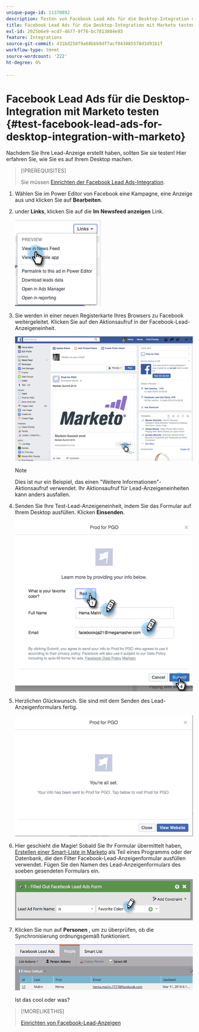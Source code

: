 ```yaml
---
unique-page-id: 11370892
description: Testen von Facebook Lead Ads für die Desktop-Integration mit Marketo - Marketo Docs - Produktdokumentation
title: Facebook Lead Ads für die Desktop-Integration mit Marketo testen
exl-id: 2025b6e9-ecd7-4677-9f76-bc7813884e93
feature: Integrations
source-git-commit: 431bd258f9a68bbb9df7acf043085578d3d91b1f
workflow-type: tm+mt
source-wordcount: '222'
ht-degree: 0%

---
```


# Facebook Lead Ads für die Desktop-Integration mit Marketo testen {#test-facebook-lead-ads-for-desktop-integration-with-marketo}

Nachdem Sie Ihre Lead-Anzeige erstellt haben, sollten Sie sie testen! Hier erfahren Sie, wie Sie es auf Ihrem Desktop machen.

>[!PREREQUISITES]
>
>Sie müssen [Einrichten der Facebook Lead Ads-Integration](/help/marketo/product-docs/demand-generation/facebook/set-up-facebook-lead-ads.md).

1. Wählen Sie im Power Editor von Facebook eine Kampagne, eine Anzeige aus und klicken Sie auf **Bearbeiten**.

1. under **Links**, klicken Sie auf die **Im Newsfeed anzeigen** Link.

   ![](assets/image2016-5-13-14-3a35-3a36.png)

1. Sie werden in einer neuen Registerkarte Ihres Browsers zu Facebook weitergeleitet. Klicken Sie auf den Aktionsaufruf in der Facebook-Lead-Anzeigeneinheit.

   ![](assets/image2016-5-13-14-3a42-3a45.png)

   >[!NOTE]
   >
   >Dies ist nur ein Beispiel, das einen &quot;Weitere Informationen&quot;-Aktionsaufruf verwendet. Ihr Aktionsaufruf für Lead-Anzeigeneinheiten kann anders ausfallen.

1. Senden Sie Ihre Test-Lead-Anzeigeneinheit, indem Sie das Formular auf Ihrem Desktop ausfüllen. Klicken **Einsenden**.

   ![](assets/image2016-5-13-14-3a47-3a43.png)

1. Herzlichen Glückwunsch. Sie sind mit dem Senden des Lead-Anzeigenformulars fertig.

   ![](assets/image2016-5-13-14-3a52-3a57.png)

1. Hier geschieht die Magie! Sobald Sie Ihr Formular übermittelt haben, [Erstellen einer Smart-Liste in Marketo](/help/marketo/product-docs/core-marketo-concepts/smart-lists-and-static-lists/creating-a-smart-list/create-a-smart-list.md) als Teil eines Programms oder der Datenbank, die den Filter Facebook-Lead-Anzeigenformular ausfüllen verwendet. Fügen Sie den Namen des Lead-Anzeigenformulars des soeben gesendeten Formulars ein.

   ![](assets/image2016-3-11-8-3a59-3a34-1.png)

1. Klicken Sie nun auf **Personen** , um zu überprüfen, ob die Synchronisierung ordnungsgemäß funktioniert.

   ![](assets/people.png)

   Ist das cool oder was?

>[!MORELIKETHIS]
>
>[Einrichten von Facebook-Lead-Anzeigen](/help/marketo/product-docs/demand-generation/facebook/set-up-facebook-lead-ads.md)
